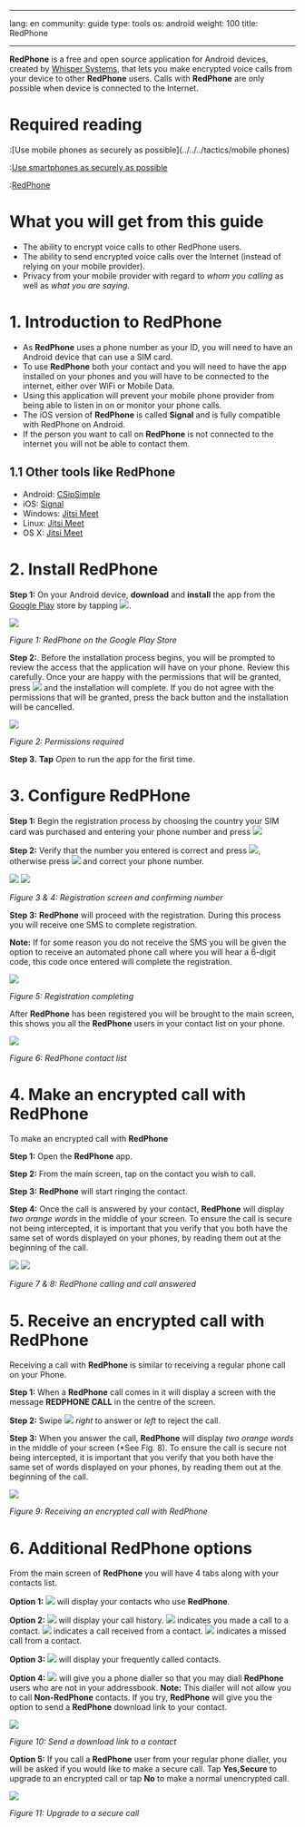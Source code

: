 

---

lang: en
community: guide
type: tools
os: android
weight: 100
title: RedPhone

---

**RedPhone** is a free and open source application for Android devices, created by [Whisper Systems](https://whispersystems.org/), that lets you make encrypted voice calls from your device to other **RedPhone** users. Calls with **RedPhone** are only possible when device is connected to the Internet.

# Required reading


:[Use mobile phones as securely as possible](../../../tactics/mobile phones)


:[Use smartphones as securely as possible](../../../tactics/smartphones)


:[RedPhone](redphone)

# What you will get from this guide

- The ability to encrypt voice calls to other RedPhone users.
- The ability to send encrypted voice calls over the Internet (instead of relying on your mobile provider).
- Privacy from your mobile provider with regard to *whom you calling* as well as *what you are saying*.

# 1. Introduction to RedPhone

- As **RedPhone** uses a phone number as your ID, you will need to have an Android device that can use a SIM card.
- To use **RedPhone** both your contact and you will need to have the app installed on your phones and you will have to be connected to the internet, either over WiFi or Mobile Data. 
- Using this application will prevent your mobile phone provider from being able to listen in on or monitor your phone calls.
- The iOS version of **RedPhone** is called **Signal** and is fully compatible with RedPhone on Android.
- If the person you want to call on **RedPhone** is not connected to the internet you will not be able to contact them.

## 1.1 Other tools like RedPhone

- Android: [CSipSimple](https://code.google.com/p/csipsimple/)
- iOS: [Signal](https://itunes.apple.com/app/id874139669)
- Windows: [Jitsi Meet](https://meet.jit.si/)
- Linux: [Jitsi Meet](https://meet.jit.si/)
- OS X: [Jitsi Meet](https://meet.jit.si/)

# 2. Install RedPhone

**Step 1:** On your Android device, **download** and **install** the app from the [Google Play](https://play.google.com/store/apps/details?id=org.thoughtcrime.redphone) store by tapping ![](/sites/siabnext.ttc.io/files/media/redphone-en-and-001.png).

![](/sites/siabnext.ttc.io/files/media/redphone-en-and-002.png)

*Figure 1: RedPhone on the Google Play Store*

**Step 2:**. Before the installation process begins, you will be prompted to review the access that the application will have on your phone. Review this carefully. Once your are happy with the permissions that will be granted, press ![](/sites/siabnext.ttc.io/files/media/redphone-en-and-003.png) and the installation will complete.  If you do not agree with the permissions that will be granted, press the back button and the installation will be cancelled.

![](/sites/siabnext.ttc.io/files/media/redphone-en-and-004.png)

*Figure 2: Permissions required*

**Step 3.** **Tap** *Open* to run the app for the first time.

# 3. Configure RedPHone

**Step 1:** Begin the registration process by choosing the country your SIM card was purchased and entering your phone number and press ![](/sites/siabnext.ttc.io/files/media/redphone-en-and-005.png)

**Step 2:** Verify that the number you entered is correct and press ![](/sites/siabnext.ttc.io/files/media/redphone-en-and-006.png), otherwise press ![](/sites/siabnext.ttc.io/files/media/redphone-en-and-007.png) and correct your phone number.


![](/sites/siabnext.ttc.io/files/media/redphone-en-and-008.png) ![](/sites/siabnext.ttc.io/files/media/redphone-en-and-009.png)

*Figure 3 & 4: Registration screen and confirming number*

**Step 3:** **RedPhone** will proceed with the registration. During this process you will receive one SMS to complete registration. 

**Note:** If for some reason you do not receive the SMS you will be given the option to receive an automated phone call where you will hear a 6-digit code, this code once entered will complete the registration.

![](/sites/siabnext.ttc.io/files/media/redphone-en-and-010.png) 

*Figure 5: Registration completing*

After **RedPhone** has been registered you will be brought to the main screen, this shows you all the **RedPhone** users in your contact list on your phone.

![](/sites/siabnext.ttc.io/files/media/redphone-en-and-011.png) 

*Figure 6: RedPhone contact list*

# 4. Make an encrypted call with RedPhone

To make an encrypted call with **RedPhone**

**Step 1:** Open the **RedPhone** app.

**Step 2:** From the main screen, tap on the contact you wish to call.

**Step 3:**  **RedPhone** will start ringing the contact.

**Step 4:** Once the call is answered by your contact, **RedPhone** will display *two orange words* in the middle of your screen. To ensure the call is secure not being intercepted, it is important that you verify that you both have the same set of words displayed on your phones, by reading them out at the beginning of the call.

![](/sites/siabnext.ttc.io/files/media/redphone-en-and-012.png)    ![](/sites/siabnext.ttc.io/files/media/redphone-en-and-013.png) 

*Figure 7 & 8: RedPhone calling and call answered*


# 5. Receive an encrypted call with RedPhone

Receiving a call with **RedPhone** is similar to receiving a regular phone call on your Phone.  

**Step 1:** When a **RedPhone** call comes in it will display a screen with the message **REDPHONE CALL** in the centre of the screen.

**Step 2:** Swipe ![](/sites/siabnext.ttc.io/files/media/redphone-en-and-014.png) *right* to answer or *left* to reject the call.

**Step 3:** When you answer the call, **RedPhone** will display *two orange words* in the middle of your screen (*See Fig. 8).  To ensure the call is secure not being intercepted, it is important that you verify that you both have the same set of words displayed on your phones, by reading them out at the beginning of the call. 

![](/sites/siabnext.ttc.io/files/media/redphone-en-and-015.png)

*Figure 9: Receiving an encrypted call with RedPhone*


# 6. Additional RedPhone options

From the main screen of **RedPhone** you will have 4 tabs along with your contacts list.

**Option 1:** ![](/sites/siabnext.ttc.io/files/media/redphone-en-and-016.png) will display your contacts who use **RedPhone**.

**Option 2:** ![](/sites/siabnext.ttc.io/files/media/redphone-en-and-017.png) will display your call history.  ![](/sites/siabnext.ttc.io/files/media/redphone-en-and-018.png) indicates you made a call to a contact. ![](/sites/siabnext.ttc.io/files/media/redphone-en-and-019.png) indicates a call received from a contact.  ![](/sites/siabnext.ttc.io/files/media/redphone-en-and-020.png) indicates a missed call from a contact.

**Option 3:** ![](/sites/siabnext.ttc.io/files/media/redphone-en-and-021.png) will display your frequently called contacts.

**Option 4:** ![](/sites/siabnext.ttc.io/files/media/redphone-en-and-022.png) will give you a phone dialler so that you may diall **RedPhone** users who are not in your addressbook.  **Note:** This dialler will not allow you to call  **Non-RedPhone** contacts. If you try, **RedPhone** will give you the option to send a **RedPhone** download link to your contact.

![](/sites/siabnext.ttc.io/files/media/redphone-en-and-023.png)

*Figure 10: Send a download link to a contact*

**Option 5:** If you call a **RedPhone** user from your regular phone dialler, you will be asked if you would like to make a secure call.  Tap **Yes,Secure** to upgrade to an encrypted call or tap **No** to make a normal unencrypted call.

![](/sites/siabnext.ttc.io/files/media/redphone-en-and-024.png)

*Figure 11: Upgrade to a secure call*

